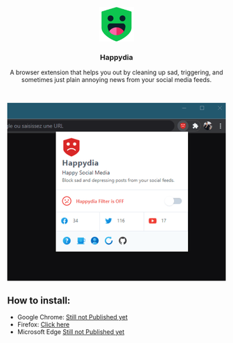 <p align="center">
  <img src="/icons/on.png" alt="Logo" width="80" height="80">
  <h3 align="center">Happydia</h3>

  <p align="center">
    A browser extension that helps you out by cleaning up sad, triggering, and sometimes just plain annoying news from your social media feeds.
  </p>
  <br />
  <p align="center"><img src="/demo.gif" alt="Demo"></p>
  
</p>

## How to install:

* Google Chrome: [Still not Published yet](https://github.com/Ademking/happydia)
* Firefox: [Click here](https://addons.mozilla.org/en-US/firefox/addon/happydia/)
* Microsoft Edge [Still not Published yet](https://github.com/Ademking/happydia)
